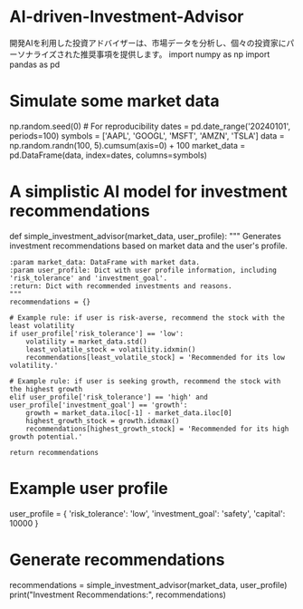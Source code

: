 # AI-driven-Investment-Advisor
開発AIを利用した投資アドバイザーは、市場データを分析し、個々の投資家にパーソナライズされた推奨事項を提供します。
import numpy as np
import pandas as pd

# Simulate some market data
np.random.seed(0)  # For reproducibility
dates = pd.date_range('20240101', periods=100)
symbols = ['AAPL', 'GOOGL', 'MSFT', 'AMZN', 'TSLA']
data = np.random.randn(100, 5).cumsum(axis=0) + 100
market_data = pd.DataFrame(data, index=dates, columns=symbols)

# A simplistic AI model for investment recommendations
def simple_investment_advisor(market_data, user_profile):
    """
    Generates investment recommendations based on market data and the user's profile.
    
    :param market_data: DataFrame with market data.
    :param user_profile: Dict with user profile information, including 'risk_tolerance' and 'investment_goal'.
    :return: Dict with recommended investments and reasons.
    """
    recommendations = {}
    
    # Example rule: if user is risk-averse, recommend the stock with the least volatility
    if user_profile['risk_tolerance'] == 'low':
        volatility = market_data.std()
        least_volatile_stock = volatility.idxmin()
        recommendations[least_volatile_stock] = 'Recommended for its low volatility.'
    
    # Example rule: if user is seeking growth, recommend the stock with the highest growth
    elif user_profile['risk_tolerance'] == 'high' and user_profile['investment_goal'] == 'growth':
        growth = market_data.iloc[-1] - market_data.iloc[0]
        highest_growth_stock = growth.idxmax()
        recommendations[highest_growth_stock] = 'Recommended for its high growth potential.'
    
    return recommendations

# Example user profile
user_profile = {
    'risk_tolerance': 'low',
    'investment_goal': 'safety',
    'capital': 10000
}

# Generate recommendations
recommendations = simple_investment_advisor(market_data, user_profile)
print("Investment Recommendations:", recommendations)
